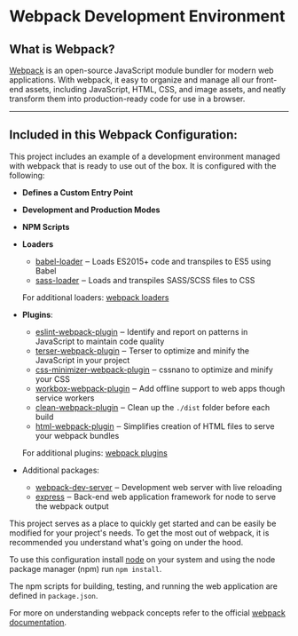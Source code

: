# Webpack Development Environment

## What is Webpack?
[Webpack](https://webpack.js.org/) is an open-source JavaScript module bundler for modern web applications. With webpack, it easy to organize and manage all our front-end assets, including JavaScript, HTML, CSS, and image assets, and neatly transform them into production-ready code for use in a browser. 

___

## Included in this Webpack Configuration:
This project includes an example of a development environment managed with webpack that is ready to use out of the box. It is configured with the following:

- **Defines a Custom Entry Point**
- **Development and Production Modes**
- **NPM Scripts**
- **Loaders**
  - [babel-loader](https://webpack.js.org/loaders/babel-loader/) ‒ Loads ES2015+ code and transpiles to ES5 using Babel
  - [sass-loader](https://webpack.js.org/loaders/sass-loader/) ‒  Loads and transpiles SASS/SCSS files to CSS

  For additional loaders: [webpack loaders](https://webpack.js.org/loaders/)
- **Plugins**: 
  - [eslint-webpack-plugin](https://webpack.js.org/plugins/eslint-webpack-plugin/) ‒  Identify and report on patterns in JavaScript to maintain code quality
  - [terser-webpack-plugin](https://webpack.js.org/plugins/terser-webpack-plugin/) ‒ Terser to optimize and minify the JavaScript in your project
  - [css-minimizer-webpack-plugin](https://webpack.js.org/plugins/css-minimizer-webpack-plugin/) ‒ cssnano to optimize and minify your CSS
  - [workbox-webpack-plugin](https://webpack.js.org/guides/progressive-web-application/#adding-workbox) ‒ Add offline support to web apps though service workers
  - [clean-webpack-plugin](https://webpack.js.org/guides/output-management/#cleaning-up-the-dist-folder) ‒ Clean up the `./dist` folder before each build
  - [html-webpack-plugin]() ‒ Simplifies creation of HTML files to serve your webpack bundles

  For additional plugins: [webpack plugins](https://webpack.js.org/plugins/)

- Additional packages:
  - [webpack-dev-server](https://webpack.js.org/guides/development/#using-webpack-dev-server) ‒ Development web server with live reloading
  - [express](https://expressjs.com/) ‒ Back-end web application framework for node to serve the webpack output


This project serves as a place to quickly get started and can be easily be modified for your project's needs. To get the most out of webpack, it is recommended you understand what's going on under the hood.

To use this configuration install [node](https://nodejs.dev/) on your system and using the node package manager (npm) run `npm install`.

The npm scripts for building, testing, and running the web application are defined in `package.json`.


For more on understanding webpack concepts refer to the official [webpack documentation](https://webpack.js.org/concepts/).
